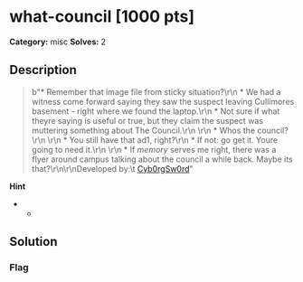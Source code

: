 # what-council [1000 pts]

**Category:** misc
**Solves:** 2

## Description
>b"* Remember that image file from sticky situation?\r\n * We had a witness come forward saying they saw the suspect leaving Cullimores basement - right where we found the laptop.\r\n * Not sure if what theyre saying is useful or true, but they claim the suspect was muttering something about The Council.\r\n \r\n * Whos the council?\r\n \r\n * You still have that ad1, right?\r\n * If not: go get it. Youre going to need it.\r\n \r\n * If *memory* serves me right, there was a flyer around campus talking about the council a while back. Maybe its that?\r\n\r\nDeveloped by:\t [Cyb0rgSw0rd](https://github.com/alfredsimpson)"

**Hint**
* -

## Solution

### Flag

